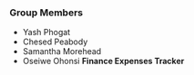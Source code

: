 ### Group Members
- Yash Phogat
- Chesed Peabody
- Samantha Morehead
- Oseiwe Ohonsi
**Finance Expenses Tracker**
